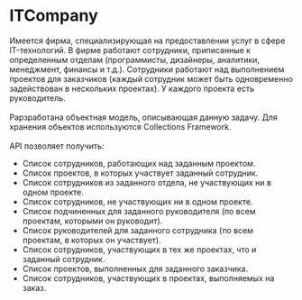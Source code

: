 # ITCompany
Имеется фирма, специализирующая на предоставлении услуг в сфере IT-технологий. В фирме работают сотрудники, приписанные к определенным отделам (программисты, дизайнеры, аналитики, менеджмент, финансы и т.д.). Сотрудники работают над выполнением проектов для заказчиков (каждый сотрудник может быть одновременно задействован в нескольких проектах). У каждого проекта есть руководитель. 
</br></br>
Рарзработана объектная модель, описывающая данную задачу. Для хранения объектов используются Collections Framework.
</br></br>
API позволяет получить:
- Список сотрудников, работающих над заданным проектом.
- Список проектов, в которых участвует заданный сотрудник.
- Список сотрудников из заданного отдела, не участвующих ни в одном проекте.
- Список сотрудников, не участвующих ни в одном проекте.
- Список подчиненных для заданного руководителя (по всем проектам, которыми он руководит).
- Список руководителей для заданного сотрудника (по всем проектам, в которых он участвует).
- Список сотрудников, участвующих в тех же проектах, что и заданный сотрудник.
- Список проектов, выполненных для заданного заказчика.
- Список сотрудников, участвующих в проектах, выполняемых на заказ.
